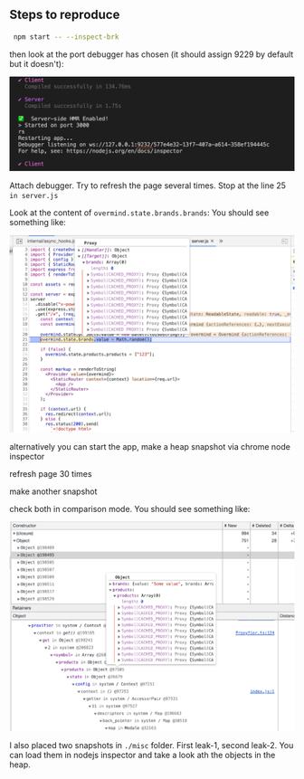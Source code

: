 ## Steps to reproduce

```bash
 npm start -- --inspect-brk
```

then look at the port debugger has chosen (it should assign 9229 by default but it doesn't):

![port](misc/3.png)

Attach debugger. Try to refresh the page several times. Stop at the line 25 `in server.js`

Look at the content of `overmind.state.brands.brands`:
You should see something like:

![debugger](misc/2.png)

alternatively you can start the app, make a heap snapshot via chrome node inspector

refresh page 30 times

make another snapshot

check both in comparison mode. You should see something like:

![heap](misc/1.png)


I also placed two snapshots in `./misc` folder. First leak-1, second leak-2. You can load them in nodejs inspector and take a look ath the objects in the heap.
